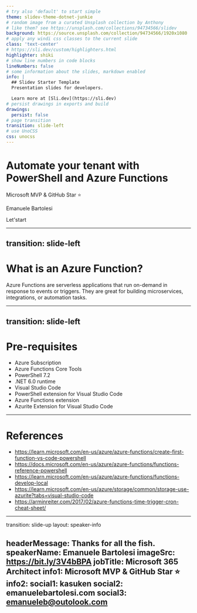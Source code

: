```yaml
---
# try also 'default' to start simple
theme: slidev-theme-dotnet-junkie
# random image from a curated Unsplash collection by Anthony
# like them? see https://unsplash.com/collections/94734566/slidev
background: https://source.unsplash.com/collection/94734566/1920x1080
# apply any windi css classes to the current slide
class: 'text-center'
# https://sli.dev/custom/highlighters.html
highlighter: shiki
# show line numbers in code blocks
lineNumbers: false
# some information about the slides, markdown enabled
info: |
  ## Slidev Starter Template
  Presentation slides for developers.

  Learn more at [Sli.dev](https://sli.dev)
# persist drawings in exports and build
drawings:
  persist: false
# page transition
transition: slide-left
# use UnoCSS
css: unocss
---
```


# Automate your tenant with PowerShell and Azure Functions

Microsoft MVP & GitHub Star ⭐

Emanuele Bartolesi

<div class="pt-12">
  <span @click="$slidev.nav.next" class="px-2 py-1 rounded cursor-pointer" hover="bg-white bg-opacity-10">
    Let'start <carbon:arrow-right class="inline"/>
  </span>
</div>

---
transition: slide-left
---

# What is an Azure Function?

Azure Functions are serverless applications that run on-demand in response to events or triggers. They are great for building microservices, integrations, or automation tasks.

---
transition: slide-left
---

# Pre-requisites

- Azure Subscription
- Azure Functions Core Tools
- PowerShell 7.2
- .NET 6.0 runtime
- Visual Studio Code
- PowerShell extension for Visual Studio Code
- Azure Functions extension
- Azurite Extension for Visual Studio Code


---

# References

- https://learn.microsoft.com/en-us/azure/azure-functions/create-first-function-vs-code-powershell
- https://docs.microsoft.com/en-us/azure/azure-functions/functions-reference-powershell
- https://learn.microsoft.com/en-us/azure/azure-functions/functions-develop-local
- https://learn.microsoft.com/en-us/azure/storage/common/storage-use-azurite?tabs=visual-studio-code
- https://arminreiter.com/2017/02/azure-functions-time-trigger-cron-cheat-sheet/

---
transition: slide-up
layout: speaker-info

headerMessage: Thanks for all the fish.
speakerName: Emanuele Bartolesi
imageSrc: https://bit.ly/3V4bBPA
jobTitle: Microsoft 365 Architect
info1: Microsoft MVP & GitHub Star ⭐
info2: 
social1: kasuken
social2: emanuelebartolesi.com
social3: emanueleb@outolook.com
---